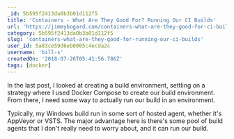 ```yaml
---
_id: 5b595f2413da0b3b01d112f5
title: 'Containers - What Are They Good For? Running Our CI Builds'
url: 'https://jimmybogard.com/containers-what-are-they-good-for-ci-builds/'
category: 5b595f2413da0b3b01d112f5
slug: 'containers-what-are-they-good-for-running-our-ci-builds'
user_id: 5a83ce59d6eb0005c4ecda2c
username: 'bill-s'
createdOn: '2018-07-26T05:41:56.786Z'
tags: [docker]
---
```


In the last post, I looked at creating a build environment, settling on a strategy where I used Docker Compose to create our build environment. From there, I need some way to actually run our build in an environment.

Typically, my Windows build run in some sort of hosted agent, whether it's AppVeyor or VSTS. The major advantage here is there's some pool of build agents that I don't really need to worry about, and it can run our build.
